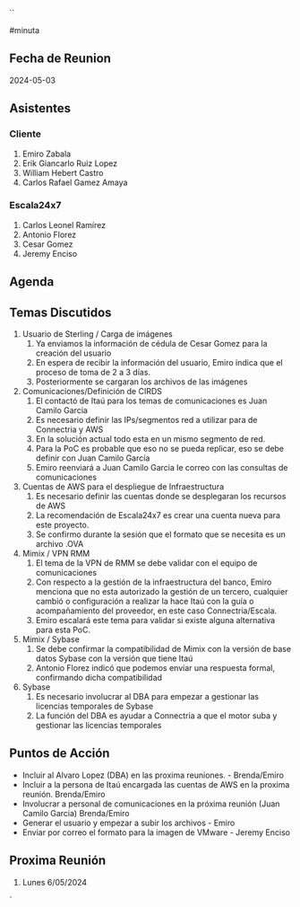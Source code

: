 ``

#minuta
## Fecha de Reunion
2024-05-03

## Asistentes

### Cliente
1. Emiro Zabala
2. Erik Giancarlo Ruiz Lopez
3. William Hebert Castro
4. Carlos Rafael Gamez Amaya

### Escala24x7
1. Carlos Leonel Ramírez
2. Antonio Florez
3. Cesar Gomez
4. Jeremy Enciso

## Agenda

## Temas Discutidos
1. Usuario de Sterling / Carga de imágenes
	1. Ya enviamos la información de cédula de Cesar Gomez para la creación del usuario
	2. En espera de recibir la información del usuario, Emiro indica que el proceso de  toma de 2 a 3 días.
	3. Posteriormente se cargaran los archivos de las imágenes
2. Comunicaciones/Definición de CIRDS
	1. El contactó de Itaú para los temas de comunicaciones es Juan Camilo Garcia 
	3. Es necesario definir las IPs/segmentos red a utilizar para de Connectria y AWS
	4. En la solución actual todo esta en un mismo segmento de red.
	5. Para la PoC es probable que eso no se pueda replicar, eso se debe definir con Juan Camilo García
	6. Emiro reenviará a Juan Camilo Garcia le correo con las consultas de comunicaciones
3. Cuentas de AWS para el despliegue de Infraestructura
	1. Es necesario definir las cuentas donde se desplegaran los recursos de AWS
	2. La recomendación de Escala24x7 es crear una cuenta nueva para este proyecto.
	3. Se confirmo durante la sesión que el formato que se necesita es un archivo .OVA
4. Mimix / VPN RMM
	1. El tema de la VPN de RMM se debe validar con el equipo de comunicaciones
	2. Con respecto a la gestión de la infraestructura del banco, Emiro menciona que no esta autorizado la gestión de un tercero, cualquier cambió o configuración a realizar la hace Itaú con la guía o acompañamiento del proveedor, en este caso Connectria/Escala.
	3. Emiro escalará este tema para validar si existe alguna alternativa para esta PoC.
5. Mimix  / Sybase
	1. Se debe confirmar la compatibilidad de Mimix con la versión de base datos Sybase con la versión que tiene Itaú
	2. Antonio Florez indicó que podemos enviar una respuesta formal, confirmando dicha compatibilidad
6. Sybase
	1. Es necesario involucrar al DBA para empezar a gestionar las licencias temporales de Sybase
	2. La función del DBA es ayudar a Connectria a que el motor suba y gestionar las licencias temporales

## Puntos de Acción
- Incluir al Alvaro Lopez (DBA) en las proxima reuniones. - Brenda/Emiro
- Incluir a la persona de Itaú encargada las cuentas de AWS en la proxima reunión.  Brenda/Emiro
- Involucrar a personal de comunicaciones en la próxima reunión (Juan Camilo Garcia)  Brenda/Emiro
- Generar el usuario y empezar a subir los archivos - Emiro
- Enviar por correo el formato para la imagen de VMware - Jeremy Enciso 

## Proxima Reunión
1.  Lunes 6/05/2024

`